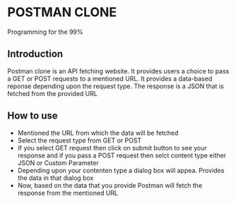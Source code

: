 
# POSTMAN CLONE

Programming for the 99%

## Introduction

Postman clone is an API fetching website. It provides users a choice to pass a GET or POST requests to a mentioned URL. It provides a data-based reponse depending upon the request type. The response is a JSON that is fetched from the provided URL





## How to use

- Mentioned the URL from which the data will be fetched
- Select the request type from GET or POST
- If you select GET request then click on submit button to see your response
  and if you pass a POST request then selct content type either JSON or Custom Parameter
- Depending upon your contenten type a dialog box will appea. Provides the data in that dialog box 
- Now, based on the data that you provide Postman will fetch the response from the mentioned URL